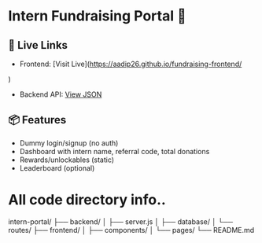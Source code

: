 # Intern Fundraising Portal 🚀

## 🔗 Live Links

- Frontend: [Visit Live](https://aadip26.github.io/fundraising-frontend/

)
- Backend API: [View JSON](https://fundraising-backend-1rwv.onrender.com/api/intern)

## 📦 Features

- Dummy login/signup (no auth)
- Dashboard with intern name, referral code, total donations
- Rewards/unlockables (static)
- Leaderboard (optional)


# All code directory info..


intern-portal/
├── backend/
│   ├── server.js
│   ├── database/
│   └── routes/
├── frontend/
│   ├── components/
│   └── pages/
└── README.md
